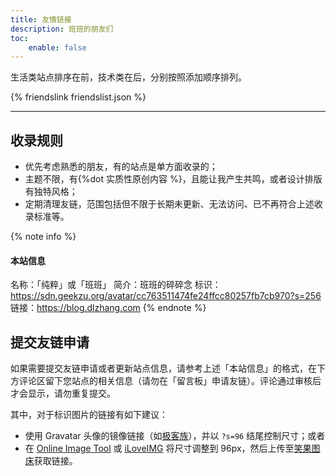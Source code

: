 ```yaml
---
title: 友情链接
description: 班班的朋友们
toc:
    enable: false
---
```


生活类站点排序在前，技术类在后，分别按照添加顺序排列。

{% friendslink friendslist.json %}

* * *

## 收录规则

- 优先考虑熟悉的朋友，有的站点是单方面收录的；
- 主题不限，有{%dot 实质性原创内容 %}，且能让我产生共鸣，或者设计排版有独特风格；
- 定期清理友链，范围包括但不限于长期未更新、无法访问、已不再符合上述收录标准等。

{% note info %}
#### 本站信息
名称：「纯粹」或「班班」
简介：班班的碎碎念
标识：https://sdn.geekzu.org/avatar/cc763511474fe24ffcc80257fb7cb970?s=256
链接：https://blog.dlzhang.com
{% endnote %}

## 提交友链申请

如果需要提交友链申请或者更新站点信息，请参考上述「本站信息」的格式，在下方评论区留下您站点的相关信息（请勿在「留言板」申请友链）。评论通过审核后才会显示，请勿重复提交。

其中，对于标识图片的链接有如下建议：

- 使用 Gravatar 头像的镜像链接（如[极客族](https://cdn.geekzu.org/cached.html)），并以 `?s=96` 结尾控制尺寸；或者
- 在 [Online Image Tool](https://www.onlineimagetool.com) 或 [iLoveIMG](https://www.iloveimg.com) 将尺寸调整到 96px，然后上传至[笑果图床](https://imagelol.com)获取链接。

